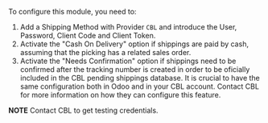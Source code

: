 To configure this module, you need to:

1.  Add a Shipping Method with Provider ``CBL`` and introduce the User,
    Password, Client Code and Client Token.
2.  Activate the "Cash On Delivery" option if shippings are paid by cash,
    assuming that the picking has a related sales order.
3.  Activate the "Needs Confirmation" option if shippings need to be
    confirmed after the tracking number is created in order to be oficially
    included in the CBL pending shippings database. It is crucial to have
    the same configuration both in Odoo and in your CBL account. Contact
    CBL for more information on how they can configure this feature.

**NOTE** Contact CBL to get testing credentials.
